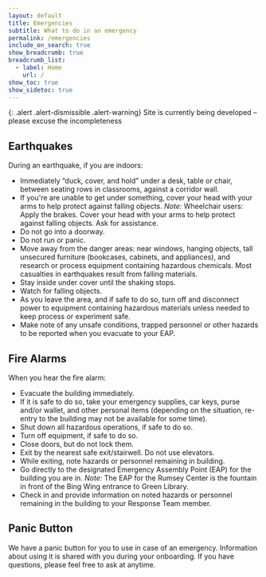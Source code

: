 ```yaml
---
layout: default
title: Emergencies
subtitle: What to do in an emergency
permalink: /emergencies
include_on_search: true
show_breadcrumb: true
breadcrumb_list:
  - label: Home
    url: /
show_toc: true
show_sidetoc: true
---
```

{: .alert .alert-dismissible .alert-warning}
Site is currently being developed – please excuse the incompleteness

## Earthquakes

During an earthquake, if you are indoors:
- Immediately “duck, cover, and hold” under a desk, table or chair,  between seating rows in classrooms, against a corridor wall.
- If you're are unable to get under something, cover your head with your arms to help protect against falling objects.
*Note:* Wheelchair users: Apply the brakes. Cover your head with your arms to help protect against falling objects. Ask for assistance.
- Do not go into a doorway.
- Do not run or panic.
- Move away from the danger areas: near windows, hanging objects, tall unsecured furniture (bookcases, cabinets, and appliances), and research or process equipment containing hazardous chemicals. Most casualties in earthquakes result from falling materials.
- Stay inside under cover until the shaking stops.
- Watch for falling objects.
- As you leave the area, and if safe to do so, turn off and disconnect power to equipment containing hazardous materials unless needed to keep process or experiment safe.
- Make note of any unsafe conditions, trapped personnel or other hazards to be reported when you evacuate to your EAP.

## Fire Alarms

When you hear the fire alarm:

- Evacuate the building immediately.
- If it is safe to do so, take your emergency supplies, car keys, purse and/or wallet, and other personal items (depending on the situation, re-entry to the building may not be available for some time).
- Shut down all hazardous operations, if safe to do so.
- Turn off equipment, if safe to do so.
- Close doors, but do not lock them.
- Exit by the nearest safe exit/stairwell. Do not use elevators.
- While exiting, note hazards or personnel remaining in building.
- Go directly to the designated Emergency Assembly Point (EAP) for the building you are in. *Note:* The EAP for the Rumsey Center is the fountain in front of the Bing Wing entrance to Green Library.
- Check in and provide information on noted hazards or personnel remaining in the building to your Response Team member.

## Panic Button

We have a panic button for you to use in case of an emergency. Information about using it is shared with you during your onboarding. If you have questions, please feel free to ask at anytime. 